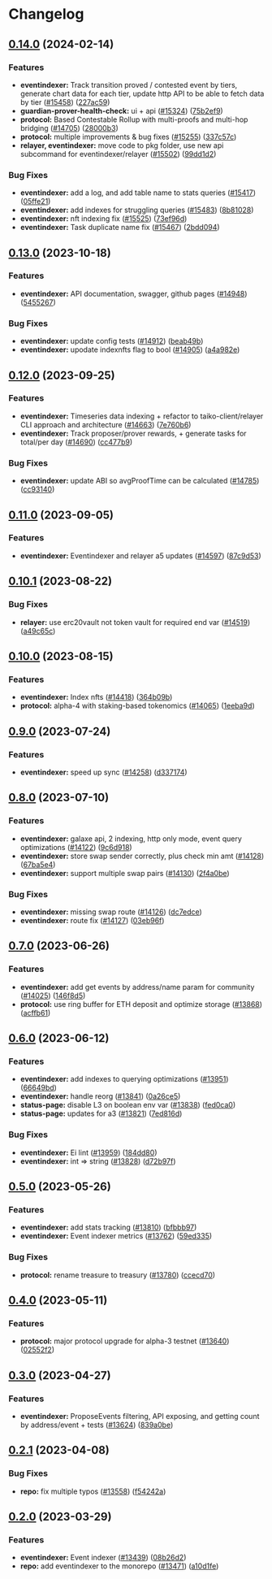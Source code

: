 # Changelog

## [0.14.0](https://github.com/taikoxyz/taiko-mono/compare/eventindexer-v0.13.0...eventindexer-v0.14.0) (2024-02-14)


### Features

* **eventindexer:** Track transition proved / contested event by tiers, generate chart data for each tier, update http API to be able to fetch data by tier ([#15458](https://github.com/taikoxyz/taiko-mono/issues/15458)) ([227ac59](https://github.com/taikoxyz/taiko-mono/commit/227ac592e9a9a2f4eb30ef36760ed13728373b5c))
* **guardian-prover-health-check:** ui + api ([#15324](https://github.com/taikoxyz/taiko-mono/issues/15324)) ([75b2ef9](https://github.com/taikoxyz/taiko-mono/commit/75b2ef9f9ab9f9651a9d9d55e6bc0ad0fd8d4624))
* **protocol:** Based Contestable Rollup with multi-proofs and multi-hop bridging ([#14705](https://github.com/taikoxyz/taiko-mono/issues/14705)) ([28000b3](https://github.com/taikoxyz/taiko-mono/commit/28000b3ca67714e4edb00b6416e05303ae2893b5))
* **protocol:** multiple improvements & bug fixes ([#15255](https://github.com/taikoxyz/taiko-mono/issues/15255)) ([337c57c](https://github.com/taikoxyz/taiko-mono/commit/337c57c70f3b4ed1df9e6f4b808d814d1f1452e4))
* **relayer, eventindexer:** move code to pkg folder, use new api subcommand for eventindexer/relayer ([#15502](https://github.com/taikoxyz/taiko-mono/issues/15502)) ([99dd1d2](https://github.com/taikoxyz/taiko-mono/commit/99dd1d276eb9505589d50cad10231691f9549727))


### Bug Fixes

* **eventindexer:** add a log, and add table name to stats queries ([#15417](https://github.com/taikoxyz/taiko-mono/issues/15417)) ([05ffe21](https://github.com/taikoxyz/taiko-mono/commit/05ffe218fdc55a081ac664d3aaaa552a35965c52))
* **eventindexer:** add indexes for struggling queries ([#15483](https://github.com/taikoxyz/taiko-mono/issues/15483)) ([8b81028](https://github.com/taikoxyz/taiko-mono/commit/8b81028b5fc8d4446c33ba0517c40d1e9b9ecc2b))
* **eventindexer:** nft indexing fix ([#15525](https://github.com/taikoxyz/taiko-mono/issues/15525)) ([73ef96d](https://github.com/taikoxyz/taiko-mono/commit/73ef96d59580bbb6fbe2ff6d620b95d630f4cee1))
* **eventindexer:** Task duplicate name fix ([#15467](https://github.com/taikoxyz/taiko-mono/issues/15467)) ([2bdd094](https://github.com/taikoxyz/taiko-mono/commit/2bdd0947792ebb33ef8f83a128aee4cc3276ae91))

## [0.13.0](https://github.com/taikoxyz/taiko-mono/compare/eventindexer-v0.12.0...eventindexer-v0.13.0) (2023-10-18)


### Features

* **eventindexer:** API documentation, swagger, github pages ([#14948](https://github.com/taikoxyz/taiko-mono/issues/14948)) ([5455267](https://github.com/taikoxyz/taiko-mono/commit/54552674fe8a6b0b4321afe1ef4d90d00d62f0e8))


### Bug Fixes

* **eventindexer:** update config tests ([#14912](https://github.com/taikoxyz/taiko-mono/issues/14912)) ([beab49b](https://github.com/taikoxyz/taiko-mono/commit/beab49bd8f085b1e285fb3a16e9b493f3c5f5932))
* **eventindexer:** upodate indexnfts flag to bool ([#14905](https://github.com/taikoxyz/taiko-mono/issues/14905)) ([a4a982e](https://github.com/taikoxyz/taiko-mono/commit/a4a982ec15a11f207c5b14c3a0b5fb2caffd2c1b))

## [0.12.0](https://github.com/taikoxyz/taiko-mono/compare/eventindexer-v0.11.0...eventindexer-v0.12.0) (2023-09-25)


### Features

* **eventindexer:** Timeseries data indexing + refactor to taiko-client/relayer CLI approach and architecture ([#14663](https://github.com/taikoxyz/taiko-mono/issues/14663)) ([7e760b6](https://github.com/taikoxyz/taiko-mono/commit/7e760b63022162ccfc0a11a861900d68958e650a))
* **eventindexer:** Track proposer/prover rewards, + generate tasks for total/per day ([#14690](https://github.com/taikoxyz/taiko-mono/issues/14690)) ([cc477b9](https://github.com/taikoxyz/taiko-mono/commit/cc477b97c00e8339a87c4d4502a0ee8ad811c10f))


### Bug Fixes

* **eventindexer:** update ABI so avgProofTime can be calculated ([#14785](https://github.com/taikoxyz/taiko-mono/issues/14785)) ([cc93140](https://github.com/taikoxyz/taiko-mono/commit/cc931402d368cfcfeff5b3f628368b38c53cdb33))

## [0.11.0](https://github.com/taikoxyz/taiko-mono/compare/eventindexer-v0.10.1...eventindexer-v0.11.0) (2023-09-05)


### Features

* **eventindexer:** Eventindexer and relayer a5 updates ([#14597](https://github.com/taikoxyz/taiko-mono/issues/14597)) ([87c9d53](https://github.com/taikoxyz/taiko-mono/commit/87c9d53fa9c6911aada78a1746839d14e4401916))

## [0.10.1](https://github.com/taikoxyz/taiko-mono/compare/eventindexer-v0.10.0...eventindexer-v0.10.1) (2023-08-22)


### Bug Fixes

* **relayer:** use erc20vault not token vault for required end var ([#14519](https://github.com/taikoxyz/taiko-mono/issues/14519)) ([a49c65c](https://github.com/taikoxyz/taiko-mono/commit/a49c65c6ba9535a761f4ef2abd7be2b2213a71c2))

## [0.10.0](https://github.com/taikoxyz/taiko-mono/compare/eventindexer-v0.9.0...eventindexer-v0.10.0) (2023-08-15)


### Features

* **eventindexer:** Index nfts ([#14418](https://github.com/taikoxyz/taiko-mono/issues/14418)) ([364b09b](https://github.com/taikoxyz/taiko-mono/commit/364b09b52344dff8782be7333eac4fdb3e5d1597))
* **protocol:** alpha-4 with staking-based tokenomics ([#14065](https://github.com/taikoxyz/taiko-mono/issues/14065)) ([1eeba9d](https://github.com/taikoxyz/taiko-mono/commit/1eeba9d97ed8e6e4a8d07a8b0af163a16fbc9ccf))

## [0.9.0](https://github.com/taikoxyz/taiko-mono/compare/eventindexer-v0.8.0...eventindexer-v0.9.0) (2023-07-24)


### Features

* **eventindexer:** speed up sync ([#14258](https://github.com/taikoxyz/taiko-mono/issues/14258)) ([d337174](https://github.com/taikoxyz/taiko-mono/commit/d337174742bfd8d9c220fda0a0e1c9626fd571c2))

## [0.8.0](https://github.com/taikoxyz/taiko-mono/compare/eventindexer-v0.7.0...eventindexer-v0.8.0) (2023-07-10)


### Features

* **eventindexer:** galaxe api, 2 indexing, http only mode, event query optimizations ([#14122](https://github.com/taikoxyz/taiko-mono/issues/14122)) ([9c6d918](https://github.com/taikoxyz/taiko-mono/commit/9c6d918c8c7c474da88912fafa59e2a2f054f3b7))
* **eventindexer:** store swap sender correctly, plus check min amt ([#14128](https://github.com/taikoxyz/taiko-mono/issues/14128)) ([67ba5e4](https://github.com/taikoxyz/taiko-mono/commit/67ba5e44eca82c301dcd2a8d3c0909ac080a804c))
* **eventindexer:** support multiple swap pairs ([#14130](https://github.com/taikoxyz/taiko-mono/issues/14130)) ([2f4a0be](https://github.com/taikoxyz/taiko-mono/commit/2f4a0beb1a431c5c7ff40c3c4b7fcecb094d2e52))


### Bug Fixes

* **eventindexer:** missing swap route ([#14126](https://github.com/taikoxyz/taiko-mono/issues/14126)) ([dc7edce](https://github.com/taikoxyz/taiko-mono/commit/dc7edce0163e252600e15e745728d7f476efec4c))
* **eventindexer:** route fix ([#14127](https://github.com/taikoxyz/taiko-mono/issues/14127)) ([03eb96f](https://github.com/taikoxyz/taiko-mono/commit/03eb96fad45365ace3b9662c27bd6bc4c972a676))

## [0.7.0](https://github.com/taikoxyz/taiko-mono/compare/eventindexer-v0.6.0...eventindexer-v0.7.0) (2023-06-26)


### Features

* **eventindexer:** add get events by address/name param for community ([#14025](https://github.com/taikoxyz/taiko-mono/issues/14025)) ([146f8d5](https://github.com/taikoxyz/taiko-mono/commit/146f8d52100c3aa7412549e0703c4fc363a6ec29))
* **protocol:** use ring buffer for ETH deposit and optimize storage ([#13868](https://github.com/taikoxyz/taiko-mono/issues/13868)) ([acffb61](https://github.com/taikoxyz/taiko-mono/commit/acffb61b13b44fd4792e8f4a31498d788ca38961))

## [0.6.0](https://github.com/taikoxyz/taiko-mono/compare/eventindexer-v0.5.0...eventindexer-v0.6.0) (2023-06-12)


### Features

* **eventindexer:** add indexes to querying optimizations ([#13951](https://github.com/taikoxyz/taiko-mono/issues/13951)) ([66649bd](https://github.com/taikoxyz/taiko-mono/commit/66649bd60d163e13b4e91258b4bdc51e204aa110))
* **eventindexer:** handle reorg ([#13841](https://github.com/taikoxyz/taiko-mono/issues/13841)) ([0a26ce5](https://github.com/taikoxyz/taiko-mono/commit/0a26ce58422d2674f1b5cd151c74bb40f2bec17d))
* **status-page:** disable L3 on boolean env var ([#13838](https://github.com/taikoxyz/taiko-mono/issues/13838)) ([fed0ca0](https://github.com/taikoxyz/taiko-mono/commit/fed0ca0e9a9176c3feaae38b426df45e09d9af3a))
* **status-page:** updates for a3 ([#13821](https://github.com/taikoxyz/taiko-mono/issues/13821)) ([7ed816d](https://github.com/taikoxyz/taiko-mono/commit/7ed816d8db7ac75468faa235c09f147db5009034))


### Bug Fixes

* **eventindexer:** Ei lint ([#13959](https://github.com/taikoxyz/taiko-mono/issues/13959)) ([184dd80](https://github.com/taikoxyz/taiko-mono/commit/184dd8043721c18e225bdc6e6b2c71d1a591896c))
* **eventindexer:** int =&gt; string ([#13828](https://github.com/taikoxyz/taiko-mono/issues/13828)) ([d72b97f](https://github.com/taikoxyz/taiko-mono/commit/d72b97fa4163a2e91eda62d9787760d922447429))

## [0.5.0](https://github.com/taikoxyz/taiko-mono/compare/eventindexer-v0.4.0...eventindexer-v0.5.0) (2023-05-26)


### Features

* **eventindexer:** add stats tracking ([#13810](https://github.com/taikoxyz/taiko-mono/issues/13810)) ([bfbbb97](https://github.com/taikoxyz/taiko-mono/commit/bfbbb97fcb67dc33749f0f08f84b8bd54eae9aeb))
* **eventindexer:** Event indexer metrics ([#13762](https://github.com/taikoxyz/taiko-mono/issues/13762)) ([59ed335](https://github.com/taikoxyz/taiko-mono/commit/59ed3355a05c7438813fa11d2f63dc0676602dd6))


### Bug Fixes

* **protocol:** rename treasure to treasury ([#13780](https://github.com/taikoxyz/taiko-mono/issues/13780)) ([ccecd70](https://github.com/taikoxyz/taiko-mono/commit/ccecd708276bce3eca84b92c7c48c95b2156dd18))

## [0.4.0](https://github.com/taikoxyz/taiko-mono/compare/eventindexer-v0.3.0...eventindexer-v0.4.0) (2023-05-11)


### Features

* **protocol:** major protocol upgrade for alpha-3 testnet ([#13640](https://github.com/taikoxyz/taiko-mono/issues/13640)) ([02552f2](https://github.com/taikoxyz/taiko-mono/commit/02552f2aa001893d326062ce627004c61b46cd26))

## [0.3.0](https://github.com/taikoxyz/taiko-mono/compare/eventindexer-v0.2.1...eventindexer-v0.3.0) (2023-04-27)


### Features

* **eventindexer:** ProposeEvents filtering, API exposing, and getting count by address/event + tests ([#13624](https://github.com/taikoxyz/taiko-mono/issues/13624)) ([839a0be](https://github.com/taikoxyz/taiko-mono/commit/839a0bef7c64dd2b1e2ecc5194cf9a1e29f9a0cd))

## [0.2.1](https://github.com/taikoxyz/taiko-mono/compare/eventindexer-v0.2.0...eventindexer-v0.2.1) (2023-04-08)


### Bug Fixes

* **repo:** fix multiple typos ([#13558](https://github.com/taikoxyz/taiko-mono/issues/13558)) ([f54242a](https://github.com/taikoxyz/taiko-mono/commit/f54242aa95e5c5563f8f0a7f9af0a1eab20ab67b))

## [0.2.0](https://github.com/taikoxyz/taiko-mono/compare/eventindexer-v0.1.0...eventindexer-v0.2.0) (2023-03-29)


### Features

* **eventindexer:** Event indexer ([#13439](https://github.com/taikoxyz/taiko-mono/issues/13439)) ([08b26d2](https://github.com/taikoxyz/taiko-mono/commit/08b26d21577ed8ecd14beed5a600108fe7a0f765))
* **repo:** add eventindexer to the monorepo ([#13471](https://github.com/taikoxyz/taiko-mono/issues/13471)) ([a10d1fe](https://github.com/taikoxyz/taiko-mono/commit/a10d1fe7f7202dd029883ce62a00e188021e09e2))

